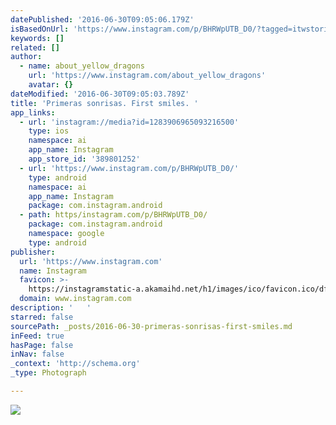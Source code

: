 ```yaml
---
datePublished: '2016-06-30T09:05:06.179Z'
isBasedOnUrl: 'https://www.instagram.com/p/BHRWpUTB_D0/?tagged=itwstories'
keywords: []
related: []
author:
  - name: about_yellow_dragons
    url: 'https://www.instagram.com/about_yellow_dragons'
    avatar: {}
dateModified: '2016-06-30T09:05:03.789Z'
title: 'Primeras sonrisas. First smiles. '
app_links:
  - url: 'instagram://media?id=1283906965093216500'
    type: ios
    namespace: ai
    app_name: Instagram
    app_store_id: '389801252'
  - url: 'https://www.instagram.com/p/BHRWpUTB_D0/'
    type: android
    namespace: ai
    app_name: Instagram
    package: com.instagram.android
  - path: https/instagram.com/p/BHRWpUTB_D0/
    package: com.instagram.android
    namespace: google
    type: android
publisher:
  url: 'https://www.instagram.com'
  name: Instagram
  favicon: >-
    https://instagramstatic-a.akamaihd.net/h1/images/ico/favicon.ico/dfa85bb1fd63.ico
  domain: www.instagram.com
description: '   '
starred: false
sourcePath: _posts/2016-06-30-primeras-sonrisas-first-smiles.md
inFeed: true
hasPage: false
inNav: false
_context: 'http://schema.org'
_type: Photograph

---
```

![   ](https://scontent.cdninstagram.com/t51.2885-15/s640x640/sh0.08/e35/13557267_297066027308159_446281849_n.jpg?ig_cache_key=MTI4MzkwNjk2NTA5MzIxNjUwMA%3D%3D.2)